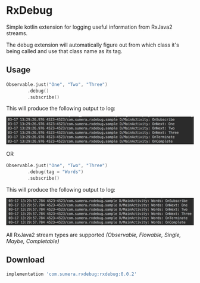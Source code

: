 # RxDebug
Simple kotlin extension for logging useful information from RxJava2 streams.

The debug extension will automatically figure out from which class it's being called and use that class name as its tag.

## Usage
```Kotlin
Observable.just("One", "Two", "Three")
        .debug()
        .subscribe()
```

This will produce the following output to log:

<img src="images/log_without_tag.png" width="800">

OR

```Kotlin
Observable.just("One", "Two", "Three")
        .debug(tag = "Words")
        .subscribe()
```

This will produce the following output to log:

<img src="images/log_with_tag.png" width="800">

All RxJava2 stream types are supported _(Observable, Flowable, Single, Maybe, Completable)_

## Download
```groovy
implementation 'com.sumera.rxdebug:rxdebug:0.0.2'
```
